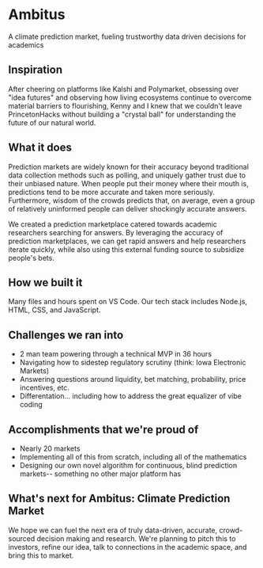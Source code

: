 # Ambitus

A climate prediction market, fueling trustworthy data driven decisions for academics

## Inspiration

After cheering on platforms like Kalshi and Polymarket, obsessing over  "idea futures" and observing how living ecosystems continue to overcome material barriers to flourishing, Kenny and I knew that we couldn't leave PrincetonHacks without building a "crystal ball" for understanding the future of our natural world. 

## What it does

Prediction markets are widely known for their accuracy beyond traditional data collection methods such as polling, and uniquely gather trust due to their unbiased nature. When people put their money where their mouth is, predictions tend to be more accurate and taken more seriously. Furthermore, wisdom of the crowds predicts that, on average, even a group of relatively uninformed people can deliver shockingly accurate answers. 

We created a prediction marketplace catered towards academic researchers searching for answers. By leveraging the accuracy of prediction marketplaces, we can get rapid answers and help researchers iterate quickly, while also using this external funding source to subsidize people's bets.

## How we built it

Many files and hours spent on VS Code. Our tech stack includes Node.js, HTML, CSS, and JavaScript.

## Challenges we ran into
- 2 man team powering through a technical MVP in 36 hours
- Navigating how to sidestep regulatory scrutiny (think: Iowa Electronic Markets) 
- Answering questions around liquidity, bet matching, probability, price incentives, etc. 
- Differentation... including how to address the great equalizer of vibe coding 

## Accomplishments that we're proud of
- Nearly 20 markets
- Implementing all of this from scratch, including all of the mathematics
- Designing our own novel algorithm for continuous, blind prediction markets-- something no other major platform has

## What's next for Ambitus: Climate Prediction Market
We hope we can fuel the next era of truly data-driven, accurate, crowd-sourced decision making and research. We're planning to pitch this to investors, refine our idea, talk to connections in the academic space, and bring this to market.
